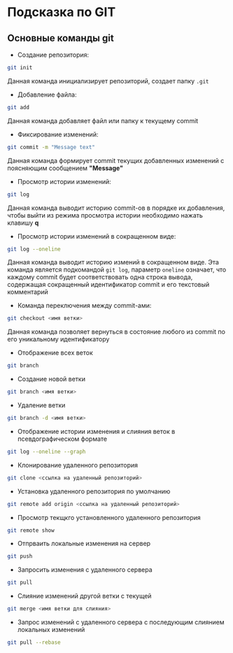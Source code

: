 # Подсказка по GIT

## Основные команды git 
* Создание репозитория:
```sh
git init
```
Данная команда инициализирует репозиторий, создает папку `.git`

* Добавление файла:
```sh
git add
```
Данная команда добавляет файл или папку к текущему commit

* Фиксирование изменений:
```sh
git commit -m "Message text"
```
Данная команда формирует commit текущих добавленных изменений с поясняющим сообщением **"Message"**

* Просмотр истории изменений:
```sh
git log
```
Данная команда выводит историю commit-ов в порядке их добавления, чтобы выйти из режима просмотра истории необходимо нажать клавишу **q**

* Просмотр истории изменений в сокращенном виде:
```sh
git log --oneline
```
Данная команда выводит историю измений в сокращенном виде. Эта команда является подкомандой `git log`, параметр `oneline` означает, что каждому commit будет соответствовать одна строка вывода, содержащая  сокращенный идентификатор commit и его текстовый комментарий

* Команда переключения между commit-ами:
```sh
git checkout <имя ветки>
```
Данная команда позволяет вернуться в состояние любого из commit по его уникальному идентификатору

* Отображение всех веток
```sh
git branch
```

* Создание новой ветки
```sh
git branch <имя ветки>
```

* Удаление ветки
```sh
git branch -d <имя ветки>
```

* Отображение истории изменения и слияния веток в псевдографическом формате
```sh
git log --oneline --graph
```

* Клонирование удаленного репозитория
```sh
git clone <ссылка на удаленный репозиторий>
```

* Установка удаленного репозитория по умолчанию
```sh
git remote add origin <ссылка на удаленный репозиторий>
```

* Просмотр текщкго установленного удаленного репозитория
```sh
git remote show
```

* Отпрваить локальные изменения на сервер
```sh
git push
```
 
* Запросить изменения с удаленного сервера
```sh
git pull
```

* Слияние изменений другой ветки с текущей
```sh
git merge <имя ветки для слияния>
```

* Запрос изменений с удаленного сервера с последующим слиянием локальных изменений
```sh
git pull --rebase
```
